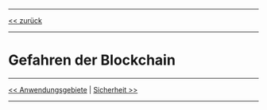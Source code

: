 ***

[<< zurück](02_toc.md)

***

# Gefahren der Blockchain

***

[<< Anwendungsgebiete](06_use_cases.md) | [Sicherheit >>](08_security.md)

***
